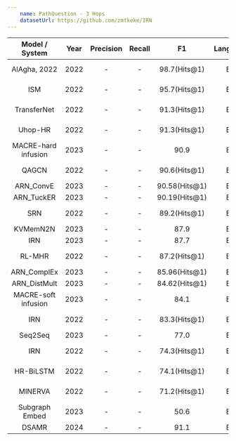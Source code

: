 ```yaml
---
    name: PathQuestion - 3 Hops
    datasetUrl: https://github.com/zmtkeke/IRN
---
```



|   Model / System    | Year | Precision | Recall |      F1       | Language |                            Reported by                            |
|:-------------------:|:----:|:---------:|:------:|:-------------:|:--------:|:-----------------------------------------------------------------:|
|    AlAgha, 2022     | 2022 |     -     |   -    | 98.7(Hits@1)  |    EN    |    [AlAgha, 2022](https://ieeexplore.ieee.org/stamp/stamp.jsp?arnumber=9834917)   |
|         ISM         | 2022 |     -     |   -    | 95.7(Hits@1)  |    EN    |    [AlAgha, 2022](https://ieeexplore.ieee.org/stamp/stamp.jsp?arnumber=9834917)             |
|     TransferNet     | 2022 |     -     |   -    | 91.3(Hits@1)  |    EN    |    [AlAgha, 2022](https://ieeexplore.ieee.org/stamp/stamp.jsp?arnumber=9834917)   |
|       Uhop-HR       | 2022 |     -     |   -    | 91.3(Hits@1)  |    EN    |    [AlAgha, 2022](https://ieeexplore.ieee.org/stamp/stamp.jsp?arnumber=9834917)   |
|  MACRE-hard infusion   | 2023 |     -      |    -    |     90.9      |    EN    |      [Xu et al.](https://link.springer.com/chapter/10.1007/978-3-031-30672-3_40)      |
|        QAGCN        | 2022 |     -     |   -    | 90.6(Hits@1)  |    EN    |            [Wang et al.](https://arxiv.org/pdf/2206.01818.pdf)             |
|      ARN_ConvE      | 2023 |     -      |    -    | 90.58(Hits@1) |    EN    |              [Cui et al.](https://www.sciencedirect.com/science/article/abs/pii/S0020025522013317)               |
|     ARN_TuckER      | 2023 |     -      |    -    | 90.19(Hits@1) |    EN    |              [Cui et al.](https://www.sciencedirect.com/science/article/abs/pii/S0020025522013317)               |
|         SRN         | 2022 |     -     |   -    | 89.2(Hits@1)  |    EN    |            [Wang et al.](https://arxiv.org/pdf/2206.01818.pdf)             |
|      KVMemN2N       | 2023 |     -      |    -    |     87.9      |    EN    |      [Xu et al.](https://link.springer.com/chapter/10.1007/978-3-031-30672-3_40)      |
|         IRN         | 2023 |     -      |    -    |     87.7      |    EN    |      [Xu et al.](https://link.springer.com/chapter/10.1007/978-3-031-30672-3_40)      |
|       RL-MHR        | 2022 |     -     |   -    | 87.2(Hits@1)  |    EN    |    [AlAgha, 2022](https://ieeexplore.ieee.org/stamp/stamp.jsp?arnumber=9834917)   |
|     ARN_ComplEx     | 2023 |     -      |    -    | 85.96(Hits@1) |    EN    |              [Cui et al.](https://www.sciencedirect.com/science/article/abs/pii/S0020025522013317)               |
|    ARN_DistMult     | 2023 |     -     |   -    | 84.62(Hits@1) |    EN    |              [Cui et al.](https://www.sciencedirect.com/science/article/abs/pii/S0020025522013317)               |
| MACRE-soft infusion | 2023 |     -      |    -    |     84.1      |    EN    |      [Xu et al.](https://link.springer.com/chapter/10.1007/978-3-031-30672-3_40)      |
|         IRN         | 2022 |     -     |   -    | 83.3(Hits@1)  |    EN    |            [Wang et al.](https://arxiv.org/pdf/2206.01818.pdf)             |
|       Seq2Seq       | 2023 |     -      |    -    |     77.0      |    EN    |      [Xu et al.](https://link.springer.com/chapter/10.1007/978-3-031-30672-3_40)      |
|         IRN         | 2022 |     -     |   -    | 74.3(Hits@1)  |    EN    |    [AlAgha, 2022](https://ieeexplore.ieee.org/stamp/stamp.jsp?arnumber=9834917)   |
|      HR-BiLSTM      | 2022 |     -     |   -    | 74.1(Hits@1)  |    EN    |    [AlAgha, 2022](https://ieeexplore.ieee.org/stamp/stamp.jsp?arnumber=9834917)   |
|       MINERVA       | 2022 |     -     |   -    | 71.2(Hits@1)  |    EN    |            [Wang et al.](https://arxiv.org/pdf/2206.01818.pdf)             |
|   Subgraph Embed    | 2023 |     -      |    -    |     50.6      |    EN    |      [Xu et al.](https://link.springer.com/chapter/10.1007/978-3-031-30672-3_40)      |
|   DSAMR           | 2024 |     -     |    -    |     91.1      |    EN    |      [Sun et al.](https://www.sciencedirect.com/science/article/pii/S0957417423035947)   |
